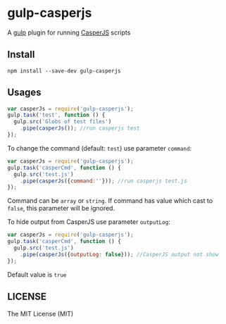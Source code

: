 # gulp-casperjs

A [gulp](https://github.com/gulpjs/gulp) plugin for running [CasperJS](https://github.com/n1k0/casperjs) scripts

## Install

```
npm install --save-dev gulp-casperjs
```

## Usages

```js
var casperJs = require('gulp-casperjs');
gulp.task('test', function () {
  gulp.src('Globs of test files')
    .pipe(casperJs()); //run casperjs test
});
```
To change the command (default: `test`) use parameter `command`:
```js
var casperJs = require('gulp-casperjs');
gulp.task('casperCmd', function () {
  gulp.src('test.js')
    .pipe(casperJs({command:''})); //run casperjs test.js
});
```
Command can be `array` or `string`.
If command has value which cast to `false`, this parameter will be ignored.

To hide output from CasperJS use parameter `outputLog`:
```js
var casperJs = require('gulp-casperjs');
gulp.task('casperCmd', function () {
  gulp.src('test.js')
    .pipe(casperJs({outputLog: false})); //CasperJS output not show
});
```
Default value is `true`
## LICENSE

The MIT License (MIT)
